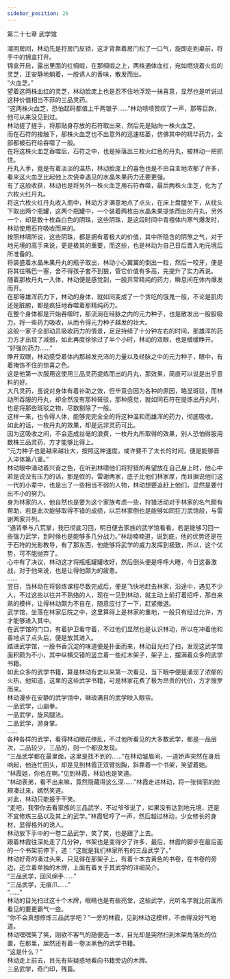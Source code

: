 ```yaml
---
sidebar_position: 26
---
```

 第二十七章 武学馆


溜回房间，林动先是将房门反锁，这才背靠着房门松了一口气，旋即走到桌前，将手中的锦盒打开。  
锦盒开启，露出里面的红绸缎，在那绸缎之上，两株通体血红，宛如燃烧着火焰的灵芝，正安静地躺着，一股诱人的香味，散发而出。  
“火血芝。”  
望着这两株血红的灵芝，林动脸庞上也是忍不住地浮现一抹喜意，显然也是听说过这种价值相当不菲的三品灵药。  
“这两株火血芝，恐怕起码都值上千两银子……”林动啧啧赞叹了一声，那等巨款，他可从来没见到过。  
林动搓了搓手，将那贴身存放的石符取出来，然后先是贴向一株火血芝。  
而在石符的接触下，那株火血芝也不出意外的迅速枯萎，仿佛其中的精华药力，全部都被石符给吞噬了一般。  
在将这株火血芝吞噬后，石符之中，也是掉落出三枚火红色的丹丸，被林动一把抓住。  
丹丸入手，竟是有着淡淡的温热，林动脸庞上的喜色也是不由自主地浓郁了许多，看来这火血芝比起他上次侥幸遇见的水晶朱果药力还要更强。  
有了这般收获，林动也是将另外一株火血芝用石符吞噬，最后两株火血芝，化为了六枚火红丹丸。  
将这六枚火红丹丸收入瓶中，林动方才满意地点了点头，在床上盘腿坐下，从枕头下取出两个瓶罐，这两个瓶罐中，一个装着两枚由水晶朱果提炼而出的丹丸，另外一个，却是数十枚森白色的阴珠，这些阴珠，是这段时间中青檀体内寒气爆发时，林动使用石符吸收而来的。  
按照林啸所说，这些阴珠，都是拥有着极大的价值，其中所隐含的阴煞之气，对于地元境的高手来说，更是极其的重要，而这些，也是林动为自己日后晋入地元境后所准备的。  
将装盛着水晶朱果丹丸的瓶子取出，林动小心翼翼的倒出一粒，然后一咬牙，便是将其往嘴巴一塞，舍不得孩子套不到狼，管它价值有多高，先提升了实力再说。  
随着那枚丹丸一入体，林动便是感觉到，一股异常精纯的药力，瞬息间在体内爆发而开。  
在那等雄浑药力下，林动的身体，就如同变成了一个贪吃的饿鬼一般，不论是肌肉还是脏腑，都是疯狂地吞噬着那精纯药力。  
在整个身体都是开始吞噬时，那流淌在经脉之内的元力种子，也是散发出一股股吸力，将一些药力吸收，从而令得元力种子越发的壮大。  
这般一家子全部动员吸收药力的情景，足足持续了十分钟左右的时间，那雄浑的药力方才出现了减弱，如此再度徐徐过了半个小时，林动的双眼，也是缓缓睁开。  
“好强的药力……”  
睁开双眼，林动感受着体内那越发充沛的力量以及经脉之中的元力种子，眼中，有着掩饰不住的惊喜之色。  
这是他第一次服用这使用三品灵药提炼而出的丹丸，那效果，简直可以说是出乎意料的好。  
大凡灵药，虽说对身体有着补助之效，但毕竟会因为各种的原因，略显斑驳，而林动所吞服的丹丸，却全然没有那种斑驳，那种感觉，就如同石符在提炼出丹丸时，也是将那些斑驳之物，尽数剔除了一般。  
这样一来，也令得人体，能够完完全全的将这种温和而雄浑的药力，彻底吸收。  
如此的话，一枚丹丸的效果，却是远非灵药可比。  
因为这吸收之间，不会造成丝毫的浪费，一枚丹丸所取得的效果，别人恐怕得服用数株三品灵药，方才能够比得上。  
“元力种子也是越来越壮大，按照这种速度，或许要不了太长的时间，便是能够晋入淬体第八重。”  
林动眼中涌动着兴奋之色，在听到林啸他们将狩猎的希望放在自己身上时，他心中若是说没有压力的话，那是假的，雷谢两家，底子比他们林家厚，而且据说他们这一代的小辈中，也是出了一些相当不弱的人物，林动想要追赶上他们，显然是要付出不小的努力。  
身为林家的人，他自然也是要为这个家族考虑一些，狩猎活动对于林家的名气颇有帮助，若是此次能够取得不错的成绩，以后林家倒也是能够如同狂刀武馆般，与雷谢两家并列。  
“通背拳与八荒掌，我已彻底习回，明日便去家族的武学馆看看，若是能够习回一些强力武学，到时候也是能够多几分战力。”林动喃喃道，说到底，他的优势还是在于石符的光影教导，有了那东西，他能够将武学的威力发挥到极致，所以，这个优势，可不能抛弃了。  
心中有了决议，林动这才将瓶瓶罐罐收好，然后倒头便是呼呼大睡，今日这番激战，对于他来说，也是让得他颇为的疲惫。  
……  
翌日，当林动在将锻炼课程尽数完成后，便是飞快地赶去林家，沿途中，遇见不少人，不过这些以往并不熟络的人，现在一见到林动，就主动上前打着招呼，那自来熟的模样，让得林动颇为不自在，随意应付了一下，赶紧撤退。  
武学馆，坐落在林家后院之中，这里算得上是林家的重地，一般只有经过允许，方才能够进入其中。  
在武学馆的门口，有着护卫看守着，不过他们显然也是认识林动，所以在冲着他和善地点了点头后，便是放其进入。  
踏进武学馆，一股书香沉淀的味道便是扑面而来，林动目光扫了扫，发现这武学馆面积颇为不小，其中纵横交错的竖立着一些红木架子，架子上，摆满着众多的武学书籍。  
如此众多的武学书籍，算是林动有史以来第一次看见，当下眼中便是涌现了浓郁的火热，他知道，这里的这些武学书籍，可是林家花费了极为昂贵的代价，方才搜罗而来。  
林动漫步在安静的武学馆中，琳琅满目的武学映入眼帘。  
一品武学，山崩拳。  
一品武学，旋风腿法。  
二品武学，游身掌。  
……  
各种各样的武学，看得林动眼花缭乱，不过他所看见的大多数武学，都是一品层次，二品较少，三品的，则一个都没发现。  
“三品武学都在最里面，这里是找不到的……”在林动皱眉间，一道娇声突然在身后响起，他连忙回头，却是见到林霞正双臂抱胸，斜靠着一个书架，笑望着她。  
“林霞姐，你也在啊。”见到林霞，林动也是笑道。  
“林动表弟，看不出来嘛，竟然隐藏得这么深……”林霞走进林动，将一张俏丽的脸颊凑过来，嫣然笑道。  
对此，林动只能报于干笑。  
“走吧，我带你去看家族的三品武学，不过爷爷说了，如果没有达到地元境，还是不宜修炼三品以及其上的武学。”林霞轻哼了一声，然后越过林动，少女修长的身材，显得格外的诱人。  
林动放下手中的一卷二品武学，笑了笑，也是跟了上去。  
跟着林霞往深处走了几分钟，书架也是变得少了许多，最后，林霞的脚步在最后面的一个书架前停下，道：“这就是我们林家所有的三品武学了。”  
林动好奇的凑过头来，只见得在那架子上，有着十本古黄色的书卷，在书卷的旁边，还立着单独的木牌，上面有着关于其武学的详细简介。  
“三品武学，回风绵手……”  
“三品武学，无痕爪……”  
“……”  
林动的目光扫过这十个木牌，眼睛也是有些亮堂，这些武学，光听名字就比前面所看见的要更霸气一些。  
“你不会真想修炼三品武学吧？”一旁的林霞，见到林动这模样，不由得没好气地道。  
林动嘿嘿笑了笑，刚欲不客气的随便选一本，目光却是突然扫到木架角落处的位置，在那里，居然还有着一卷淡黑色的武学书籍。  
“这是什么？”  
林动走上前去，目光有些疑惑地看向书籍旁边的木牌。  
三品武学，奇门印，残篇。  
  
  
